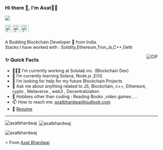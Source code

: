 ### Hi there 👋, I'm Axat👨‍💻
![](https://komarev.com/ghpvc/?username=axatbhardwaj&color=green)
<br/>

<a href="https://www.dropbox.com/s/xp8u7mm8hpzxd9q/axat_bhardwaj.pdf?dl=0">
<img align="left" alt="Axat's Resume" width="24px"  src="https://img.icons8.com/fluency/48/000000/open-resume.png"/>
</a>

<a href="https://www.linkedin.com/in/axatbhardwaj/">
<img align="left" alt="Axat's Linkedin" width="24px"  src="https://img.icons8.com/fluency/48/000000/linkedin.png"/>
</a>
<a href="mailto:axatbhardwaj@outlook.com">
  <img align="left" alt="Axat's Email" width="24px" src="https://img.icons8.com/fluency/48/000000/microsoft-outlook-2019.png" />
</a>


<br />
<br/>

<p>
A Budding Blockchain Developer 🚀 from India.
<br/>
Stacks I have worked with : Solidity,Ethereum,Tron,Js,C++,Geth
<br/> 
</p>

  <img align="right" alt="GIF" src="https://media.giphy.com/media/MC6eSuC3yypCU/giphy.gif" />
  
### ✨ Quick Facts

- 👨🏽‍💻 I’m currently working at Solulab inc. (Blockchain Dev)
- 🌱 I’m currently learning Solana, Node.js ,EOS
- 🤔 I’m looking for help for my future Blockchain Projects
- 💬 Ask me about anything related to JS, Blockchain, c++, Ethereum, cypto , Metaverse , web3 , Decentralization
- 🎿 Hobbies other than coding : Reading Books ,video games , ..
- 📫 How to reach me: axatbhardwaj@outlook.com
- 📝 [Resume](https://www.dropbox.com/s/xp8u7mm8hpzxd9q/axat_bhardwaj.pdf?dl=0)

<hr/>

<p><img align="left" src="https://github-readme-stats.vercel.app/api/top-langs?username=axatbhardwaj&show_icons=true&locale=en&layout=compact&theme=merko" alt="axatbhardwaj" /></p>

<p>&nbsp;<img align="center" src="https://github-readme-stats.vercel.app/api?username=axatbhardwaj&show_icons=true&locale=en&theme=merko" alt="axatbhardwaj" /></p>

<p><img align="center" src="https://github-readme-streak-stats.herokuapp.com/?user=axatbhardwaj&theme=merko" alt="axatbhardwaj" /></p>

⭐️ From [Axat Bhardwaj](https://github.com/axatbhardwaj)




<!--
**axatbhardwaj/axatbhardwaj** is a ✨ _special_ ✨ repository because its `README.md` (this file) appears on your GitHub profile.

Here are some ideas to get you started:

- 🔭 I’m currently working on ...
- 
- 👯 I’m looking to collaborate on ...
- 🤔 I’m looking for help with ...

chartreuse-dark
- 
- 😄 Pronouns: ...
- ⚡ Fun fact: ...
-->
